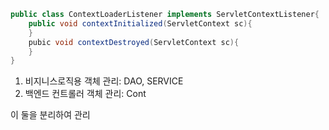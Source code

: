 ```java
public class ContextLoaderListener implements ServletContextListener{
	public void contextInitialized(ServletContext sc){
	}
	pubic void contextDestroyed(ServletContext sc){
	}
}
```

1. 비지니스로직용 객체 관리: DAO, SERVICE
2. 백엔드 컨트롤러 객체 관리: Cont

이 둘을 분리하여 관리
<!--stackedit_data:
eyJoaXN0b3J5IjpbLTE2MDc5NTAxMTksLTE1MjU0MzMxMTJdfQ
==
-->